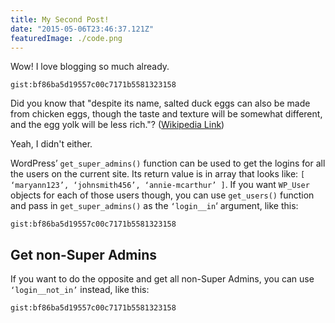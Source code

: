 ```yaml
---
title: My Second Post!
date: "2015-05-06T23:46:37.121Z"
featuredImage: ./code.png
---
```


Wow! I love blogging so much already.

`gist:bf86ba5d19557c00c7171b5581323158`

Did you know that "despite its name, salted duck eggs can also be made from
chicken eggs, though the taste and texture will be somewhat different, and the
egg yolk will be less rich."?
([Wikipedia Link](http://en.wikipedia.org/wiki/Salted_duck_egg))

Yeah, I didn't either.

<p>WordPress’&nbsp;<code>get_super_admins()</code> function can be used to get the logins for all the users on the current site. Its return value is in array that looks like: <code>[ ‘maryann123’, ‘johnsmith456’, ‘annie-mcarthur’ ]</code>. If you want <code>WP_User</code> objects for each of those users though, you can use <code>get_users()</code>&nbsp;function and pass in&nbsp;<code>get_super_admins()</code>&nbsp;as the <code>‘login__in</code>‘ argument, like this:</p>

`gist:bf86ba5d19557c00c7171b5581323158`

<h2>Get non-Super Admins</h2>
<p>If you want to do the opposite and get all non-Super Admins, you can use <code>‘login__not_in’</code> instead, like this:</p>

`gist:bf86ba5d19557c00c7171b5581323158`
									